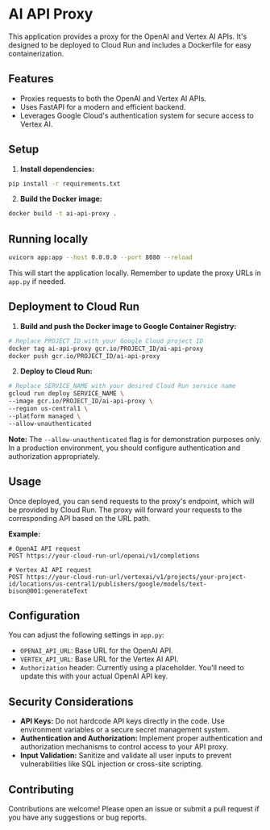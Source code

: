 # AI API Proxy

This application provides a proxy for the OpenAI and Vertex AI APIs. It's designed to be deployed to Cloud Run and includes a Dockerfile for easy containerization.

## Features

* Proxies requests to both the OpenAI and Vertex AI APIs.
* Uses FastAPI for a modern and efficient backend.
* Leverages Google Cloud's authentication system for secure access to Vertex AI.

## Setup

1. **Install dependencies:**
```bash
pip install -r requirements.txt
```

2. **Build the Docker image:**
```bash
docker build -t ai-api-proxy .
```

## Running locally

```bash
uvicorn app:app --host 0.0.0.0 --port 8080 --reload
```

This will start the application locally. Remember to update the proxy URLs in `app.py` if needed.

## Deployment to Cloud Run

1. **Build and push the Docker image to Google Container Registry:**
```bash
# Replace PROJECT_ID with your Google Cloud project ID
docker tag ai-api-proxy gcr.io/PROJECT_ID/ai-api-proxy
docker push gcr.io/PROJECT_ID/ai-api-proxy
```

2. **Deploy to Cloud Run:**
```bash
# Replace SERVICE_NAME with your desired Cloud Run service name
gcloud run deploy SERVICE_NAME \
--image gcr.io/PROJECT_ID/ai-api-proxy \
--region us-central1 \
--platform managed \
--allow-unauthenticated
```

**Note:** The `--allow-unauthenticated` flag is for demonstration purposes only. In a production environment, you should configure authentication and authorization appropriately.

## Usage

Once deployed, you can send requests to the proxy's endpoint, which will be provided by Cloud Run. The proxy will forward your requests to the corresponding API based on the URL path.

**Example:**

```
# OpenAI API request
POST https://your-cloud-run-url/openai/v1/completions

# Vertex AI API request
POST https://your-cloud-run-url/vertexai/v1/projects/your-project-id/locations/us-central1/publishers/google/models/text-bison@001:generateText
```

## Configuration

You can adjust the following settings in `app.py`:

* `OPENAI_API_URL`: Base URL for the OpenAI API.
* `VERTEX_API_URL`: Base URL for the Vertex AI API.
* `Authorization` header: Currently using a placeholder. You'll need to update this with your actual OpenAI API key.

## Security Considerations

* **API Keys:** Do not hardcode API keys directly in the code. Use environment variables or a secure secret management system.
* **Authentication and Authorization:** Implement proper authentication and authorization mechanisms to control access to your API proxy.
* **Input Validation:** Sanitize and validate all user inputs to prevent vulnerabilities like SQL injection or cross-site scripting.

## Contributing

Contributions are welcome! Please open an issue or submit a pull request if you have any suggestions or bug reports.

